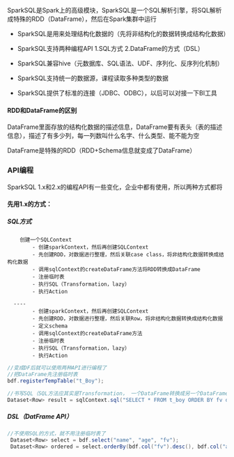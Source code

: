 SparkSQL是Spark上的高级模块，SparkSQL是一个SQL解析引擎，将SQL解析成特殊的RDD（DataFrame），然后在Spark集群中运行

- SparkSQL是用来处理结构化数据的（先将非结构化的数据转换成结构化数据）

- SparkSQL支持两种编程API
	1.SQL方式
	2.DataFrame的方式（DSL）

- SparkSQL兼容hive（元数据库、SQL语法、UDF、序列化、反序列化机制）

- SparkSQL支持统一的数据源，课程读取多种类型的数据

- SparkSQL提供了标准的连接（JDBC、ODBC），以后可以对接一下BI工具

#### RDD和DataFrame的区别

DataFrame里面存放的结构化数据的描述信息，DataFrame要有表头（表的描述信息），描述了有多少列，每一列数叫什么名字、什么类型、能不能为空

DataFrame是特殊的RDD（RDD+Schema信息就变成了DataFrame）

### API编程
SparkSQL 1.x和2.x的编程API有一些变化，企业中都有使用，所以两种方式都将

#### 先用1.x的方式：
##### SQL方式
		创建一个SQLContext
			- 创建sparkContext，然后再创建SQLContext
			- 先创建RDD，对数据进行整理，然后关联case class，将非结构化数据转换成结构化数据
			- 调用sqlContext的createDataFrame方法将RDD转换成DataFrame
			- 注册临时表
			- 执行SQL（Transformation，lazy）
			- 执行Action
      
      ----
			- 创建sparkContext，然后再创建SQLContext
			- 先创建RDD，对数据进行整理，然后关联Row，将非结构化数据转换成结构化数据
			- 定义schema
			- 调用sqlContext的createDataFrame方法
			- 注册临时表
			- 执行SQL（Transformation，lazy）
			- 执行Action
```java
//变成DF后就可以使用两种API进行编程了
//把DataFrame先注册临时表
bdf.registerTempTable("t_Boy");

//书写SQL（SQL方法应其实是Transformation， 一个DataFrame转换成另一个DataFrame）
Dataset<Row> result = sqlContext.sql("SELECT * FROM t_boy ORDER BY fv desc, age asc");
```
      
##### DSL（DatFrame API）
```java
//不使用SQL的方式，就不用注册临时表了
 Dataset<Row> select = bdf.select("name", "age", "fv");
 Dataset<Row> ordered = select.orderBy(bdf.col("fv").desc(), bdf.col("age").asc());
```


